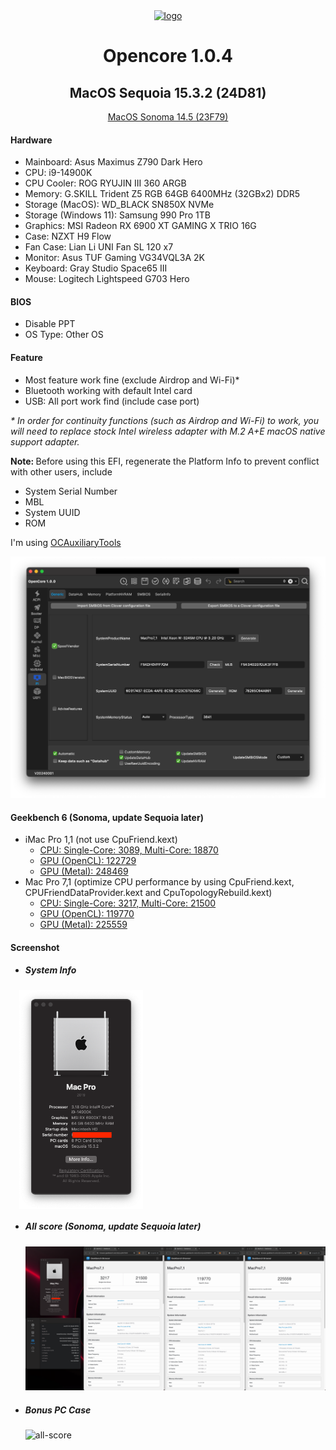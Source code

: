 <div align="center">
<a href="https://github.com/acidanthera/OpenCorePkg">
  <img src="https://raw.githubusercontent.com/acidanthera/OpenCorePkg/master/Docs/Logos/OpenCore_with_text_Small.png" alt="logo" width="auto" height="80">
</a>

<h1>Opencore 1.0.4</h1>

<h2>MacOS Sequoia 15.3.2 (24D81)</h3>
<a href="https://github.com/danialdinh957/hackintosh-z790-dark-hero/blob/main/README-sonoma.md">MacOS Sonoma 14.5 (23F79)</a>

</div>


<h4>Hardware</h4>
<ul>
  <li>Mainboard: Asus Maximus Z790 Dark Hero</li>
  <li>CPU: i9-14900K</li>
  <li>CPU Cooler: ROG RYUJIN III 360 ARGB</li>
  <li>Memory: G.SKILL Trident Z5 RGB 64GB 6400MHz (32GBx2) DDR5</li>
  <li>Storage (MacOS): WD_BLACK SN850X NVMe</li>
  <li>Storage (Windows 11): Samsung 990 Pro 1TB</li>
  <li>Graphics: MSI Radeon RX 6900 XT GAMING X TRIO 16G</li>
  <li>Case: NZXT H9 Flow</li>
  <li>Fan Case: Lian Li UNI Fan SL 120 x7</li>
  <li>Monitor: Asus TUF Gaming VG34VQL3A 2K</li>
  <li>Keyboard: Gray Studio Space65 III</li>
  <li>Mouse: Logitech Lightspeed G703 Hero</li>
</ul>

<h4>BIOS</h4>
<ul>
    <li>Disable PPT</li>
    <li>OS Type: Other OS</li>
</ul>

<h4>Feature</h4>
<ul>
  <li>Most feature work fine (exclude Airdrop and Wi-Fi)*</li>
  <li>Bluetooth working with default Intel card</li>
  <li>USB: All port work find (include case port)</li>
</ul>
<i>* In order for continuity functions (such as Airdrop and Wi-Fi) to work, you will need to replace stock Intel wireless adapter with M.2 A+E macOS native support adapter.</i>

<strong>Note: </strong><span>Before using this EFI, regenerate the Platform Info to prevent conflict with other users,
include</p>
<ul>
  <li>System Serial Number</li>
  <li>MBL</li>
  <li>System UUID</li>
  <li>ROM</li>
</ul>
<p>I'm using  <a href="https://github.com/ic005k/OCAuxiliaryTools">OCAuxiliaryTools</a></p>
<img src="assets/images/sonoma/ocat.png" alt="ocat"/>

<h4>Geekbench 6 (Sonoma, update Sequoia later)</h4>
<ul>
  <li>
    iMac Pro 1,1 (not use CpuFriend.kext)
    <ul>
      <li><a href="https://browser.geekbench.com/v6/cpu/6361367">CPU: Single-Core: 3089, Multi-Core: 18870</a></li>
      <li><a href="https://browser.geekbench.com/v6/compute/2277745">GPU (OpenCL): 122729</a></li>
      <li><a href="https://browser.geekbench.com/v6/compute/2277753">GPU (Metal): 248469</a></li>
    </ul>
  </li>
  <li>
    Mac Pro 7,1 (optimize CPU performance by using CpuFriend.kext, CPUFriendDataProvider.kext and CpuTopologyRebuild.kext)
    <ul>
      <li><a href="https://browser.geekbench.com/v6/cpu/6421640">CPU: Single-Core: 3217, Multi-Core: 21500</a></li>
      <li><a href="https://browser.geekbench.com/v6/compute/2298221">GPU (OpenCL): 119770</a></li>
      <li><a href="https://browser.geekbench.com/v6/compute/2298217">GPU (Metal): 225559</a></li>
    </ul>
  </li>
</ul>

<h4>Screenshot</h4>
<ul>
  <li>
    <h5>System Info</h5>
    <div style="display: flex;">
      <img src="assets/images/sequoia/mac-system.png" height="350" style="margin: 0 -10px" alt="system-info"/>
    </div>
  </li>
  <li>
    <h5>All score (Sonoma, update Sequoia later)</h5>
    <img src="assets/images/sonoma/mac-1.png" alt="all-score"/>
    <br/>
  </li>
  <li>
    <h5>Bonus PC Case</h5>
    <img src="assets/images/pc.png" alt="all-score" width="300"/>
    <br/>
  </li>
</ul>
